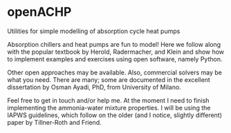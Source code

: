 # openACHP
Utilities for simple modelling of absorption cycle heat pumps

Absorption chillers and heat pumps are fun to model! Here we follow along
with the popular textbook by Herold, Radermacher, and Klein and show how
to implement examples and exercises using open software, namely Python.

Other open approaches may be available. Also, commercial solvers may
be what you need. There are many; some are documented in the excellent
dissertation by Osman Ayadi, PhD, from University of Milano.

Feel free to get in touch and/or help me. At the moment I need to finish
implementing the ammonia-water mixture properties. I will be using the IAPWS
guidelines, which follow on the older (and I notice, slightly different)
paper by Tillner-Roth and Friend.

